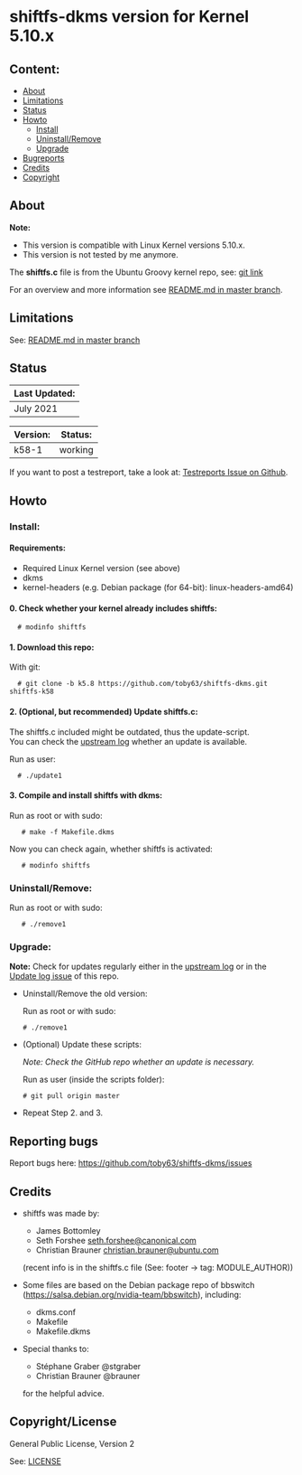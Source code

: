 
# shiftfs-dkms version for Kernel 5.10.x

Content:
--------
* [About](#about)
* [Limitations](#limitations)
* [Status](#status)
* [Howto](#howto)
    * [Install](#install)
    * [Uninstall/Remove](#uninstallremove)
    * [Upgrade](#upgrade)
* [Bugreports](#reporting-bugs)
* [Credits](#credits)
* [Copyright](#copyrightlicense)


## About

**Note:** 

- This version is compatible with Linux Kernel versions 5.10.x.
- This version is not tested by me anymore.

The **shiftfs.c** file is from the Ubuntu Groovy kernel repo, see: [git link](https://git.launchpad.net/~ubuntu-kernel/ubuntu/+source/linux/+git/groovy/tree/fs/shiftfs.c)

For an overview and more information see [README.md in master branch](https://github.com/toby63/shiftfs-dkms/blob/master/README.md).

## Limitations

See: [README.md in master branch](https://github.com/toby63/shiftfs-dkms#limitations)

## Status

| Last Updated: |
| --- |
| July 2021 |

| Version: | Status: |
| --- | --- | 
| k58-1 | working | 

If you want to post a testreport, take a look at: [Testreports Issue on Github](https://github.com/toby63/shiftfs-dkms/issues/3).

## Howto

### Install:

#### Requirements:
 * Required Linux Kernel version (see above)
 * dkms
 * kernel-headers (e.g. Debian package (for 64-bit): linux-headers-amd64)

#### 0. Check whether your kernel already includes shiftfs:

      # modinfo shiftfs

#### 1. Download this repo:
  
 With git:

      # git clone -b k5.8 https://github.com/toby63/shiftfs-dkms.git shiftfs-k58


#### 2. (Optional, but recommended) Update shiftfs.c:

 The shiftfs.c included might be outdated, thus the update-script.   
 You can check the [upstream log](https://git.launchpad.net/~ubuntu-kernel/ubuntu/+source/linux/+git/groovy/log/fs/shiftfs.c) whether an update is available.

 Run as user:

      # ./update1


#### 3. Compile and install shiftfs with dkms:

 Run as root or with sudo:

       # make -f Makefile.dkms

 Now you can check again, whether shiftfs is activated:

       # modinfo shiftfs

### Uninstall/Remove:  

   Run as root or with sudo:

       # ./remove1
       
### Upgrade:

**Note:** Check for updates regularly either in the [upstream log](https://git.launchpad.net/~ubuntu-kernel/ubuntu/+source/linux/+git/groovy/log/fs/shiftfs.c) or in the [Update log issue](https://github.com/toby63/shiftfs-dkms/issues/12) of this repo.
 
 * Uninstall/Remove the old version:

   Run as root or with sudo:

       # ./remove1

 * (Optional) Update these scripts:
   
   _Note: Check the GitHub repo whether an update is necessary._
   
   Run as user (inside the scripts folder):
       
       # git pull origin master
 
 * Repeat Step 2. and 3.


## Reporting bugs

 Report bugs here:
 https://github.com/toby63/shiftfs-dkms/issues


## Credits

* shiftfs was made by:
   * James Bottomley
   * Seth Forshee <seth.forshee@canonical.com>
   * Christian Brauner <christian.brauner@ubuntu.com>   
   
   (recent info is in the shiftfs.c file (See: footer -> tag: MODULE_AUTHOR))

* Some files are based on the Debian package repo of bbswitch (https://salsa.debian.org/nvidia-team/bbswitch), including:
   * dkms.conf
   * Makefile
   * Makefile.dkms
   
* Special thanks to:
   * Stéphane Graber @stgraber
   * Christian Brauner @brauner   
   
  for the helpful advice.


## Copyright/License

General Public License, Version 2

See: [LICENSE](LICENSE)
